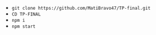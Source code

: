
- `git clone https://github.com/MatiBravo47/TP-final.git`
- `CD TP-FINAL`
- `npm i`
- `npm start` 
